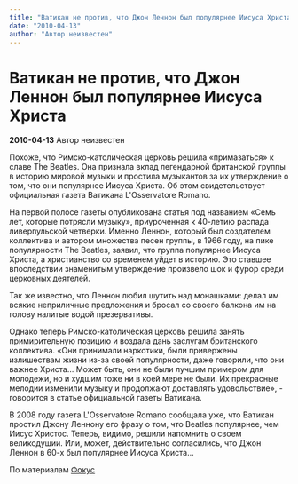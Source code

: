 ```yaml
---
title: "Ватикан не против, что Джон Леннон был популярнее Иисуса Христа"
date: "2010-04-13"
author: "Автор неизвестен"
---
```


# Ватикан не против, что Джон Леннон был популярнее Иисуса Христа

**2010-04-13** Автор неизвестен

Похоже, что Римско-католическая церковь решила «примазаться» к славе The Beatles. Она признала вклад легендарной британской группы в историю мировой музыки и простила музыкантов за их утверждение о том, что они популярнее Иисуса Христа. Об этом свидетельствует официальная газета Ватикана L'Osservatore Romano.

На первой полосе газеты опубликована статья под названием «Семь лет, которые потрясли музыку», приуроченная к 40-летию распада ливерпульской четверки. Именно Леннон, который был создателем коллектива и автором множества песен группы, в 1966 году, на пике популярности The Beatles, заявил, что группа популярнее Иисуса Христа, а христианство со временем уйдет в историю. Этo ставшее впоследствии знаменитым утверждение произвело шок и фурор среди церковных деятелей.

Так же известно, что Леннон любил шутить над монашками: делал им всякие неприличные предложения и бросал со своего балкона им на голову налитые водой презервативы.

Однако теперь Римско-католическая церковь решила занять примирительную позицию и воздала дань заслугам британского коллектива. «Они принимали наркотики, были привержены излишествам жизни из-за своей популярности, даже говорили, что они важнее Христа... Может быть, они не были лучшим примером для молодежи, но и худшим тоже ни в коей мере не были. Их прекрасные мелодии изменили музыку и продолжают доставлять удовольствие», - говорится в статье официальной газеты Ватикана.

В 2008 году газета L'Osservatore Romano сообщала уже, что Ватикан простил Джону Леннону его фразу о том, что Beatles популярнее, чем Иисус Христос. Теперь, видимо, решили напомнить о своем великодушии. Или, может, действительно согласились, что Джон Леннон в 60-х был популярнее Иисуса Христа...

По материалам [Фoкус](http://focus.ua/culture/112155)